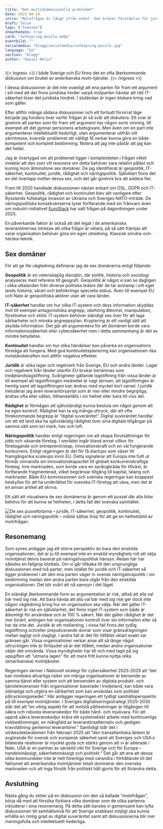 ```yaml
---
title: "Det multidimensionella problemet"
date: 2025-08-20
intro: "Molnfrågan är långt ifrån enkel. Den kräver förståelse för juridik, IT-säkerhet, geopolitik och mer – sex domäner som tillsammans formar en komplex helhet."
draft: false
tags: ["Svenska"]
showthedate: true
card: "safespring-puzzle.webp"
eventbild: ""
socialmedia: "blogg/socialmedia/safespring-puzzle.jpg"
language: "Se"
section: "blogg"
author: "Daniel Melin"
---
```


{{< ingress >}}
I både Sverige och EU finns det en ofta återkommande diskussion om bruket av amerikanska moln-tjänster.
{{< /ingress >}}

I dessa diskussioner är det inte ovanligt att ena parten för fram ett argument i stil med att det finns juridiska hinder varpå motparten hävdar att rätt IT-säkerhet löser det juridiska hindret. I slutändan är ingen klokare kring vad som gäller.

Efter alltför många sådana diskussioner och ett fortsatt förvirrat läge började jag fundera över varför frågan är så svår att diskutera. Ett svar är givetvis att parten som för fram sitt argument har någon sorts vinning, till exempel att det gynnar personens arbetsgivare. Men även om en part inte argumenterar intellektuellt hederligt, utan argumenterar utifrån sitt särintresse, kvarstår problemet att väldigt få verkar kunna göra en både kompetent och komplett bedömning. Notera att jag inte påstår att jag kan det heller.

Jag är övertygad om att problemet ligger i komplexiteten i frågan vilket innebär att den som vill resonera om detta behöver vara relativt påläst och kunnig inom åtminstone sex domäner. De jag identifierat är geopolitik, IT-säkerhet, kontinuitet, juridik, rådighet och näringspolitik. Självklart finns det en del överlapp mellan dessa sex, och det går givetvis bra att addera fler.

Fram till 2020 handlade diskussionen nästan enbart om OSL, GDPR och IT-säkerhet. Geopolitik, rådighet och kontinuitet blev allt vanligare efter Rysslands fullskaliga invasion av Ukraina och Sveriges NATO-inträde. De näringspolitiska konsekvenserna lyser fortfarande med sin frånvaro även om industri-initiativet [EuroStack](https://eurostack.eu/) har satt frågan på dagordningen under 2025.

En påverkande faktor är också att det legat i de amerikanska leverantörernas intresse att olika frågor är oklara, på så sätt främjas att varje organisation behöver göra sin egen utredning. Klassisk söndra-och-härska-teknik.

## Sex domäner
För att ge lite vägledning definierar jag de sex domänerna enligt följande:

**Geopolitik** är en vetenskaplig disciplin, där politik, historia och sociologi analyseras med referens till geografi. Geopolitik är något vi kan se dagligen i olika uttalanden från diverse politiska ledare där de tar avstamp i sitt eget lands historia, särart och befolknings speciella status. Även till exempel EU och Nato är geopolitiska aktörer utan att vara länder.

**IT-säkerhet** handlar om hur olika IT-system och dess information skyddas mot till exempel antagonistiska angrepp, obehörig åtkomst, manipulation, förstörelse och stöld. IT-system behöver ständigt ses över för att laga sårbarheter och minska angreppsytan. Kryptering är ett vanligt sätt att skydda information. Det går att argumentera för att domänen borde vara informationssäkerhet eller cybersäkerhet men i detta sammanhang är det av mindre betydelse.

**Kontinuitet** handlar om hur olika händelser kan påverka en organisations förmåga att fungera. Med god kontinuitetsplanering kan organisationen öka motståndskraften mot alltför negativa effekter.

**Juridik** är olika lagar och regelverk från Sverige, EU och andra länder. Lagar och regelverk från länder utanför EU brukar benämnas som tredjelandslagstiftning. Svårigheter gällande lagstiftning från vissa länder är till exempel att lagstiftningen medvetet är vagt skriven, att lagstiftningen är hemlig samt att lagstiftningen kan ändras med mycket kort varsel. I juridik inkluderar jag även leverantörsavtal som är mer eller mindre begripliga, ändras ofta eller sällan, tillhandahålls i sin helhet eller bara till viss del.

**Rådighet** är förmågan att självständigt kunna besluta om något genom att ha egen kontroll. Rådighet kan ta sig många uttryck, där ett ofta förekommande begrepp är ”digital suveränitet”. Digital suveränitet handlar om att ett land ska ha självständig rådighet över sina digitala tillgångar på samma sätt som sin mark, hav och luft.

**Näringspolitik** handlar enligt regeringen om att skapa förutsättningar för jobb och växande företag. I området ingår bland annat villkor för företagande och entreprenörskap, innovationskraft och en väl fungerande konkurrens. Enligt regeringen är det för få startups som växer till framgångsrika scaleups inom EU. Detta signalerar att Europa inte fullt ut förmår omvandla sin innovationskapacitet till globalt konkurrenskraftiga företag. Inre marknaden, som borde vara en språngbräda för tillväxt, är fortfarande fragmenterad, vilket begränsar tillgång till kapital, talang och marknader. Både EU-kommissionen och svenska regeringar kan knappast beskyllas för att ha underlättat för svenska IT-företag att växa, men det är en annan artikel att skriva.

Ett sätt att visualisera de sex domänerna är genom ett pussel där alla bitar behövs för att kunna se helheten, i detta fall det svenska samhället.

![De sex pusselbitarna – juridik, IT-säkerhet, geopolitik, kontinuitet, rådighet och näringspolitik – måste sättas ihop för att ge en helhetsbild av molnfrågan.](/img/blogg/cards/safespring-puzzle.svg)

## Resonemang

Som synes anlägger jag ett större perspektiv än bara den enskilda organisationen, det är ju till exempel inte en enskild myndighets roll att välja molntjänst delvis baserat på näringslivspolitisk hänsyn. Redan här har således en fallgrop blottats. Om vi går tillbaka till den ursprungliga diskussionen med två parter, men istället för juridik och IT-säkerhet så ligger problemet i att den ena parten väger in svensk näringslivspolitik i sin bedömning medan den andra parten bara utgår från den enskilda organisationen. Det blir svårt att nå samsyn i det läget.

En ständigt återkommande form av argumentation är risk, alltså att alla val bär med sig risk. Att bara hävda att alla val bär med sig risk ger dock inte någon vägledning kring hur en organisation ska välja. När det gäller IT-säkerhet är risk en självklarhet, det finns inget IT-system som både är åtkomligt för användare och är 100 % säkert. När det gäller rådighet är det mer binärt, antingen har organisationen kontroll över sin information eller så har de inte det. Juridik är ett mellanting, i vissa fall finns det tydlig lagstiftning och/eller prejudicerande domar som visar gränsdragningen mellan lagligt och olagligt. I andra fall är det för tillfället oklart exakt var gränsen går. Vissa organisationer verkar anse att så länge något uttryckligen inte är förbjudet så är det tillåtet, medan andra organisationer väljer det omvända. Vissa myndigheter har till och med tagit på sig uppgiften att ”utmana lagen” för att mera fritt kunna nyttja olika (amerikanska) molntjänster.

Regeringen skriver i Nationell strategi för cybersäkerhet 2025-2029 att ”det kan innebära allvarliga risker om många organisationer är beroende av samma tjänst eller system och att beroenden av digitala produkt- och tjänsteleveranser från organisationer baserade i tredjeland, kan både vara olämpliga och utgöra en sårbarhet som kan användas som politiskt påtryckningsmedel.” Här anlägger regeringen ett tydligt samhällsperspektiv på till exempel molntjänster. I Sveriges digitaliseringsstrategi 2025–2030 står det att ”en viktig aspekt för att motstå påfrestningar är tillgången till säkra och robusta leveranskedjor för både hård- och mjukvara. För att uppnå säkra leveranskedjor krävs ett systematiskt arbete med kontinuerliga riskbedömningar, en mångfald av leverantörsalternativ och gedigen kravställning gentemot leverantörer.” Samtidigt står det i utrikesdeklarationen från februari 2025 att ”den transatlantiska länken är avgörande för svensk och europeisk säkerhet samt att Sveriges och USA:s bilaterala relationer är mycket goda och stärks genom att vi är allierade i Nato. USA är en partner av särskild vikt för Sverige och för Europa – handelsmässigt, säkerhetsmässigt och politiskt.” Det går att ana att dessa olika kommunikéer inte är helt förenliga med varandra i förhållande till det faktumet att amerikanska molntjänster totalt dominerar den svenska marknaden och att inga försök från politiskt håll gjorts för att förändra detta.

## Avslutning

Nästa gång du stöter på en diskussion om den så kallade ”molnfrågan”, börja då med att försöka förklara vilka domäner som de olika parterna inkluderar i sina resonemang. På detta sätt kanske vi gemensamt kan lyfta diskussionen till samhällsnivå för att Sverige snabbast möjligt ska kunna erhålla en rimlig grad av digital suveränitet samt att diskussionerna blir mer meningsfulla och intellektuellt hederliga.




